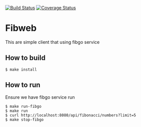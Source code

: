 [![Build Status](https://travis-ci.org/uudashr/fibweb.svg?branch=master)](https://travis-ci.org/uudashr/fibweb)
[![Coverage Status](https://coveralls.io/repos/github/uudashr/fibweb/badge.svg?branch=master)](https://coveralls.io/github/uudashr/fibweb?branch=master)

# Fibweb
This are simple client that using fibgo service

## How to build
```shell
$ make install
```

## How to run
Ensure we have fibgo service run

```shell
$ make run-fibgo
$ make run
$ curl http://localhost:8080/api/fibonacci/numbers?limit=5
$ make stop-fibgo
```
